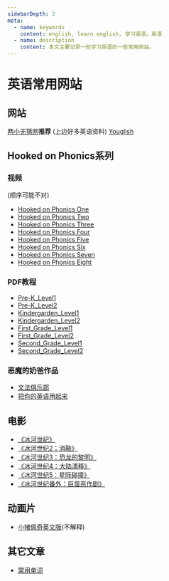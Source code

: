 ```yaml
---
sidebarDepth: 2
meta:
  - name: keywords
    content: english, learn english, 学习英语，英语
  - name: description
    content: 本文主要记录一些学习英语的一些常用网站。
---
```


# 英语常用网站


## 网站

[两小无猜网](http://www.lxwc.com.cn/)**推荐** (上边好多英语资料)
[Youglish](https://youglish.com/search)

## Hooked on Phonics系列 

### 视频
(顺序可能不对)
- [Hooked on Phonics One](https://pan.baidu.com/s/19TZVKsHMrMnlFmsbO9voMg)
- [Hooked on Phonics Two](https://pan.baidu.com/s/18gktyNBe4QSyiZpwSSS_Pw)
- [Hooked on Phonics Three](https://pan.baidu.com/s/10ixpAksErvs7_RK2W7_-6A)
- [Hooked on Phonics Four](https://pan.baidu.com/s/18v_98BOQgsYUgO89t5wwlg)
- [Hooked on Phonics Five](https://pan.baidu.com/s/1k3G-XS_FaEdl_d_qJWKJbQ)
- [Hooked on Phonics Six](https://pan.baidu.com/s/1vPWtSTKAbZnjYeYk8KZF2w)
- [Hooked on Phonics Seven](https://pan.baidu.com/s/11Y70A7B-UXp3GSFle0lAUg)
- [Hooked on Phonics Eight](https://pan.baidu.com/s/1Oe7Db4gPrN11Ml9yKg6NuQ)

### PDF教程

- [Pre-K_Level1](https://webxiaoma.github.io/english/Pre-K_Level1/class.pdf)
- [Pre-K_Level2](https://webxiaoma.github.io/english/Pre-K_Level2/class.pdf)
- [Kindergarden_Level1](https://webxiaoma.github.io/english/Kindergarden_Level1/class.pdf)
- [Kindergarden_Level2](https://webxiaoma.github.io/english/Kindergarden_Level2/class.pdf)
- [First_Grade_Level1](https://webxiaoma.github.io/english/First_Grade_Level1/class.pdf)
- [First_Grade_Level2](https://webxiaoma.github.io/english/First_Grade_Level2/class.pdf)
- [Second_Grade_Level1](https://webxiaoma.github.io/english/Second_Grade_Level1/class.pdf)
- [Second_Grade_Level2](https://webxiaoma.github.io/english/Second_Grade_Level2/class.pdf)


### 恶魔的奶爸作品

- [文法俱乐部](https://webxiaoma.github.io/english/Second_Grade_Level2/e_mo_nai_ba/wen_fa_ju_le_bu.pdf)
- [把你的英语用起来](https://webxiaoma.github.io/english/Second_Grade_Level2/e_mo_nai_ba/use_your_english.pdf)


## 电影

- [《冰河世纪》](https://pan.baidu.com/s/1psl3DXmMG70BN00YKLjGaQ)
- [《冰河世纪2；消融》](https://pan.baidu.com/s/1L1I6hkYYCKjzPfI_O300rg)
- [《冰河世纪3：恐龙的黎明》](https://pan.baidu.com/s/1JQTsgfIC0l5c15mTKMZVmg)
- [《冰河世纪4：大陆漂移》](https://pan.baidu.com/s/10EX_TS-lc6I3iP8t5ydyGw)
- [《冰河世纪5：星际碰撞》](https://pan.baidu.com/s/1QC8dGSiHkD2Z_bbn_tthwQ)
- [《冰河世纪番外：巨蛋恶作剧》](https://pan.baidu.com/s/13z-cT4-40p55VKbGWaiWbQ)


## 动画片

- [小猪佩奇英文版](https://pan.baidu.com/s/16_EqO6ZPpu64Iuy1gKgK6w)(不解释)

## 其它文章

- [常用单词](https://www.ef.com/english-resources/english-vocabulary/)
